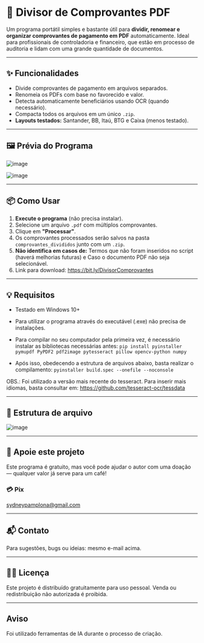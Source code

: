 # 💼 Divisor de Comprovantes PDF

Um programa portátil simples e bastante útil para **dividir, renomear e organizar comprovantes de pagamento em PDF** automaticamente. Ideal para profissionais de controladoria e financeiro, que estão em processo de auditoria e lidam com uma grande quantidade de documentos.

---

## ✨ Funcionalidades

- Divide comprovantes de pagamento em arquivos separados.
- Renomeia os PDFs com base no favorecido e valor.
- Detecta automaticamente beneficiários usando OCR (quando necessário).
- Compacta todos os arquivos em um único `.zip`.
- **Layouts testados:** Santander, BB, Itaú, BTG e Caixa (menos testado).

---

## 🖼️ Prévia do Programa

<p align="center">

  ![image](https://github.com/user-attachments/assets/854704fc-3cae-48a4-bd06-28d18cfe4f34)

  ![image](https://github.com/user-attachments/assets/2bc6ef2d-527b-47e1-9257-e7b235d8219d)

</p>

---

## 📦 Como Usar

1. **Execute o programa** (não precisa instalar).
2. Selecione um arquivo `.pdf` com múltiplos comprovantes.
3. Clique em **"Processar"**.
4. Os comprovantes processados serão salvos na pasta `comprovantes_divididos` junto com um `.zip`.
5. **Não identifica em casos de:** Termos que não foram inseridos no script (haverá melhorias futuras) e Caso o documento PDF não seja selecionável.
6. Link para download: https://bit.ly/DivisorComprovantes

---

## 💡 Requisitos

- Testado em Windows 10+

- Para utilizar o programa através do executável (.exe) não precisa de instalações.

- Para compilar no seu computador pela primeira vez, é necessário instalar as bibliotecas necessárias antes:
      `pip install pyinstaller pymupdf PyPDF2 pdf2image pytesseract pillow opencv-python numpy`

- Após isso, obedecendo a estrutura de arquivos abaixo, basta realizar o compilamento:
      `pyinstaller build.spec --onefile --noconsole`

OBS.: Foi utilizado a versão mais recente do tesseract. Para inserir mais idiomas, basta consultar em: 
      https://github.com/tesseract-ocr/tessdata

---

## 📁 Estrutura de arquivo

![image](https://github.com/user-attachments/assets/1136532c-ccea-48f8-98dd-e2b6301c5795)

---

## 🙌 Apoie este projeto

Este programa é gratuito, mas você pode ajudar o autor com uma doação — qualquer valor já serve para um café!

### 💳 Pix

sydneypamplona@gmail.com

---

## 📬 Contato

Para sugestões, bugs ou ideias: mesmo e-mail acima.

---

## 🧑‍💻 Licença

Este projeto é distribuído gratuitamente para uso pessoal. Venda ou redistribuição não autorizada é proibida.

---

## Aviso

Foi utilizado ferramentas de IA durante o processo de criação.
